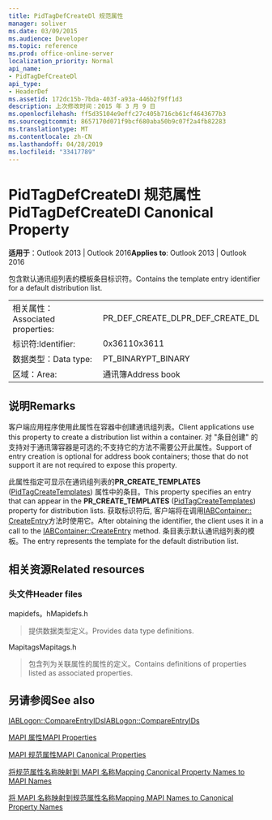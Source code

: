 ```yaml
---
title: PidTagDefCreateDl 规范属性
manager: soliver
ms.date: 03/09/2015
ms.audience: Developer
ms.topic: reference
ms.prod: office-online-server
localization_priority: Normal
api_name:
- PidTagDefCreateDl
api_type:
- HeaderDef
ms.assetid: 172dc15b-7bda-403f-a93a-446b2f9ff1d3
description: 上次修改时间：2015 年 3 月 9 日
ms.openlocfilehash: ff5d35104e9effc27c405b716cb61cf4643677b3
ms.sourcegitcommit: 8657170d071f9bcf680aba50b9c07f2a4fb82283
ms.translationtype: MT
ms.contentlocale: zh-CN
ms.lasthandoff: 04/28/2019
ms.locfileid: "33417789"
---
```

# <a name="pidtagdefcreatedl-canonical-property"></a><span data-ttu-id="5cfb3-103">PidTagDefCreateDl 规范属性</span><span class="sxs-lookup"><span data-stu-id="5cfb3-103">PidTagDefCreateDl Canonical Property</span></span>

  
  
<span data-ttu-id="5cfb3-104">**适用于**：Outlook 2013 | Outlook 2016</span><span class="sxs-lookup"><span data-stu-id="5cfb3-104">**Applies to**: Outlook 2013 | Outlook 2016</span></span> 
  
<span data-ttu-id="5cfb3-105">包含默认通讯组列表的模板条目标识符。</span><span class="sxs-lookup"><span data-stu-id="5cfb3-105">Contains the template entry identifier for a default distribution list.</span></span> 
  
|||
|:-----|:-----|
|<span data-ttu-id="5cfb3-106">相关属性：</span><span class="sxs-lookup"><span data-stu-id="5cfb3-106">Associated properties:</span></span>  <br/> |<span data-ttu-id="5cfb3-107">PR_DEF_CREATE_DL</span><span class="sxs-lookup"><span data-stu-id="5cfb3-107">PR_DEF_CREATE_DL</span></span>  <br/> |
|<span data-ttu-id="5cfb3-108">标识符:</span><span class="sxs-lookup"><span data-stu-id="5cfb3-108">Identifier:</span></span>  <br/> |<span data-ttu-id="5cfb3-109">0x3611</span><span class="sxs-lookup"><span data-stu-id="5cfb3-109">0x3611</span></span>  <br/> |
|<span data-ttu-id="5cfb3-110">数据类型：</span><span class="sxs-lookup"><span data-stu-id="5cfb3-110">Data type:</span></span>  <br/> |<span data-ttu-id="5cfb3-111">PT_BINARY</span><span class="sxs-lookup"><span data-stu-id="5cfb3-111">PT_BINARY</span></span>  <br/> |
|<span data-ttu-id="5cfb3-112">区域：</span><span class="sxs-lookup"><span data-stu-id="5cfb3-112">Area:</span></span>  <br/> |<span data-ttu-id="5cfb3-113">通讯簿</span><span class="sxs-lookup"><span data-stu-id="5cfb3-113">Address book</span></span>  <br/> |
   
## <a name="remarks"></a><span data-ttu-id="5cfb3-114">说明</span><span class="sxs-lookup"><span data-stu-id="5cfb3-114">Remarks</span></span>

<span data-ttu-id="5cfb3-115">客户端应用程序使用此属性在容器中创建通讯组列表。</span><span class="sxs-lookup"><span data-stu-id="5cfb3-115">Client applications use this property to create a distribution list within a container.</span></span> <span data-ttu-id="5cfb3-116">对 "条目创建" 的支持对于通讯簿容器是可选的;不支持它的方法不需要公开此属性。</span><span class="sxs-lookup"><span data-stu-id="5cfb3-116">Support of entry creation is optional for address book containers; those that do not support it are not required to expose this property.</span></span> 
  
<span data-ttu-id="5cfb3-117">此属性指定可显示在通讯组列表的**PR_CREATE_TEMPLATES** ([PidTagCreateTemplates](pidtagcreatetemplates-canonical-property.md)) 属性中的条目。</span><span class="sxs-lookup"><span data-stu-id="5cfb3-117">This property specifies an entry that can appear in the **PR_CREATE_TEMPLATES** ([PidTagCreateTemplates](pidtagcreatetemplates-canonical-property.md)) property for distribution lists.</span></span> <span data-ttu-id="5cfb3-118">获取标识符后, 客户端将在调用[IABContainer:: CreateEntry](iabcontainer-createentry.md)方法时使用它。</span><span class="sxs-lookup"><span data-stu-id="5cfb3-118">After obtaining the identifier, the client uses it in a call to the [IABContainer::CreateEntry](iabcontainer-createentry.md) method.</span></span> <span data-ttu-id="5cfb3-119">条目表示默认通讯组列表的模板。</span><span class="sxs-lookup"><span data-stu-id="5cfb3-119">The entry represents the template for the default distribution list.</span></span> 
  
## <a name="related-resources"></a><span data-ttu-id="5cfb3-120">相关资源</span><span class="sxs-lookup"><span data-stu-id="5cfb3-120">Related resources</span></span>

### <a name="header-files"></a><span data-ttu-id="5cfb3-121">头文件</span><span class="sxs-lookup"><span data-stu-id="5cfb3-121">Header files</span></span>

<span data-ttu-id="5cfb3-122">mapidefs。h</span><span class="sxs-lookup"><span data-stu-id="5cfb3-122">Mapidefs.h</span></span>
  
> <span data-ttu-id="5cfb3-123">提供数据类型定义。</span><span class="sxs-lookup"><span data-stu-id="5cfb3-123">Provides data type definitions.</span></span>
    
<span data-ttu-id="5cfb3-124">Mapitags</span><span class="sxs-lookup"><span data-stu-id="5cfb3-124">Mapitags.h</span></span>
  
> <span data-ttu-id="5cfb3-125">包含列为关联属性的属性的定义。</span><span class="sxs-lookup"><span data-stu-id="5cfb3-125">Contains definitions of properties listed as associated properties.</span></span>
    
## <a name="see-also"></a><span data-ttu-id="5cfb3-126">另请参阅</span><span class="sxs-lookup"><span data-stu-id="5cfb3-126">See also</span></span>



[<span data-ttu-id="5cfb3-127">IABLogon::CompareEntryIDs</span><span class="sxs-lookup"><span data-stu-id="5cfb3-127">IABLogon::CompareEntryIDs</span></span>](iablogon-compareentryids.md)


[<span data-ttu-id="5cfb3-128">MAPI 属性</span><span class="sxs-lookup"><span data-stu-id="5cfb3-128">MAPI Properties</span></span>](mapi-properties.md)
  
[<span data-ttu-id="5cfb3-129">MAPI 规范属性</span><span class="sxs-lookup"><span data-stu-id="5cfb3-129">MAPI Canonical Properties</span></span>](mapi-canonical-properties.md)
  
[<span data-ttu-id="5cfb3-130">将规范属性名称映射到 MAPI 名称</span><span class="sxs-lookup"><span data-stu-id="5cfb3-130">Mapping Canonical Property Names to MAPI Names</span></span>](mapping-canonical-property-names-to-mapi-names.md)
  
[<span data-ttu-id="5cfb3-131">将 MAPI 名称映射到规范属性名称</span><span class="sxs-lookup"><span data-stu-id="5cfb3-131">Mapping MAPI Names to Canonical Property Names</span></span>](mapping-mapi-names-to-canonical-property-names.md)

